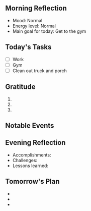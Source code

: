 ## Morning Reflection
- Mood: Normal
- Energy level: Normal
- Main goal for today: Get to the gym

## Today's Tasks
- [ ] Work
- [ ] Gym
- [ ] Clean out truck and porch

## Gratitude
1. 
2. 
3. 

## Notable Events

## Evening Reflection
- Accomplishments:
- Challenges:
- Lessons learned:

## Tomorrow's Plan
- 
- 
- 

